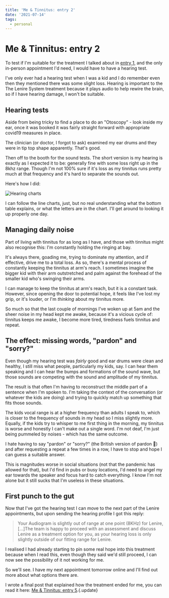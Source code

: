 ```yaml
---
title: 'Me & Tinnitus: entry 2'
date: '2021-07-14'
tags:
  - personal
---
```


# Me & Tinnitus: entry 2

To test if I'm suitable for the treatment I talked about in [entry 1](https://remysharp.com/2021/07/01/me-and-tinnitus-entry-1), and the only in-person appointment I'd need, I would have to have a hearing test.

I've only ever had a hearing test when I was a kid and I do remember even then they mentioned there was some slight loss. Hearing is important to the The Lenire System treatment because it plays audio to help rewire the brain, so if I have hearing damage, I won't be suitable.

<!--more-->

## Hearing tests

Aside from being tricky to find a place to do an "Otoscopy" - look inside my ear, once it was booked it was fairly straight forward with appropriate covid19 measures in place.

The clinician (or doctor, I forgot to ask) examined my ear drums and they were in tip top shape apparently. That's good.

Then off to the booth for the sound tests. The short version is my hearing is exactly as I expected it to be: generally fine with some loss right up in the 8khz range. Though I'm not 100% sure if it's loss as my tinnitus runs pretty much at that frequency and it's hard to separate the sounds out.

Here's how I did:

![Hearing charts](/images/hearing-chart.png)

I can follow the line charts, just, but no real understanding what the bottom table explains, or what the letters are in the chart. I'll get around to looking it up properly one day.

## Managing daily noise

Part of living with tinnitus for as long as I have, and those with tinnitus might also recognise this: I'm constantly holding the ringing at bay.

It's always there, goading me, trying to dominate my attention, and if effective, drive me to a total loss. As so, there's a mental process of constantly keeping the tinnitus at arm's reach. I sometimes imagine the bigger kid with their arm outstretched and palm against the forehead of the smaller kid who's swinging their arms.

I can manage to keep the tinnitus at arm's reach, but it is a constant task. However, since opening the door to potential hope, it feels like I've lost my grip, or it's louder, or I'm _thinking_ about my tinnitus more.

So much so that the last couple of mornings I've woken up at 5am and the sheer noise in my head kept me awake, because it's a vicious cycle of: tinnitus keeps me awake, I become more tired, tiredness fuels tinnitus and repeat.

## The effect: missing words, "pardon" and "sorry?"

Even though my hearing test was _fairly_ good and ear drums were clean and healthy, I still miss what people, particularly my kids, say. I can hear them speaking and I can hear the bumps and formations of the sound wave, but those sounds are competing with the sound and amplitude of my tinnitus.

The result is that often I'm having to reconstruct the middle part of a sentence when I'm spoken to. I'm taking the context of the conversation (or whatever the kids are doing) and trying to quickly match up something that fits those sounds.

The kids vocal range is at a higher frequency than adults I speak to, which is closer to the frequency of sounds in my head so I miss slightly more. Equally, if the kids try to whisper to me first thing in the morning, my tinnitus is worse and honestly I can't make out a single word. I'm not deaf, I'm just being pummeled by noises - which has the same outcome.

I hate having to say "pardon" or "sorry?" (the British version of pardon 🤦) and after requesting a repeat a few times in a row, I have to stop and hope I can guess a suitable answer.

This is magnitudes worse in social situations (not that the pandemic has allowed for that), but I'd find in pubs or busy locations, I'd need to angel my ear towards the speaker and focus hard to catch everything. I know I'm not alone but it still sucks that I'm useless in these situations.

## First punch to the gut

Now that I've got the hearing test I can move to the next part of the Lenire appointments, but upon sending the hearing profile I got this reply:

> Your Audiogram is slightly out of range at one point (8KHz) for Lenire, [...]The team is happy to proceed with an assessment and discuss Lenire as a treatment option for you, as your hearing loss is only slightly outside of our fitting range for Lenire.

I realised I had already starting to pin some real hope into this treatment because when I read this, even though they said we'd still proceed, I can now see the possibility of it not working for me.

So we'll see. I have my next appointment tomorrow online and I'll find out more about what options there are.

I wrote a final post that explained how the treatment ended for me, you can read it here: [Me & Tinnitus: entry 5](/2022/03/01/me-and-tinnitus-entry-5).{.update}

